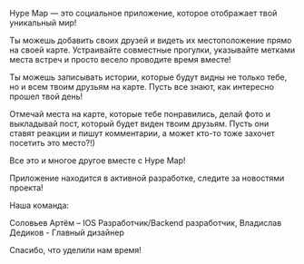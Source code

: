 Hype Map — это социальное приложение, которое отображает твой уникальный мир!

Ты можешь добавить своих друзей и видеть их местоположение прямо на своей карте. Устраивайте совместные прогулки, указывайте метками места встреч и просто весело проводите время вместе!

Ты можешь записывать истории, которые будут видны не только тебе, но и всем твоим друзьям на карте. Пусть все знают, как интересно прошел твой день!

Отмечай места на карте, которые тебе понравились, делай фото и выкладывай пост, который будет виден твоим друзьям. Пусть они ставят реакции и пишут комментарии, а может кто-то тоже захочет посетить это место?!)

Все это и многое другое вместе с Hype Map!

Приложение находится в активной разработке, следите за новостями проекта!

Наша команда:

Соловьев Артём – IOS Разработчик/Backend разработчик,
Владислав Дедиков - Главный дизайнер

Спасибо, что уделили нам время!
